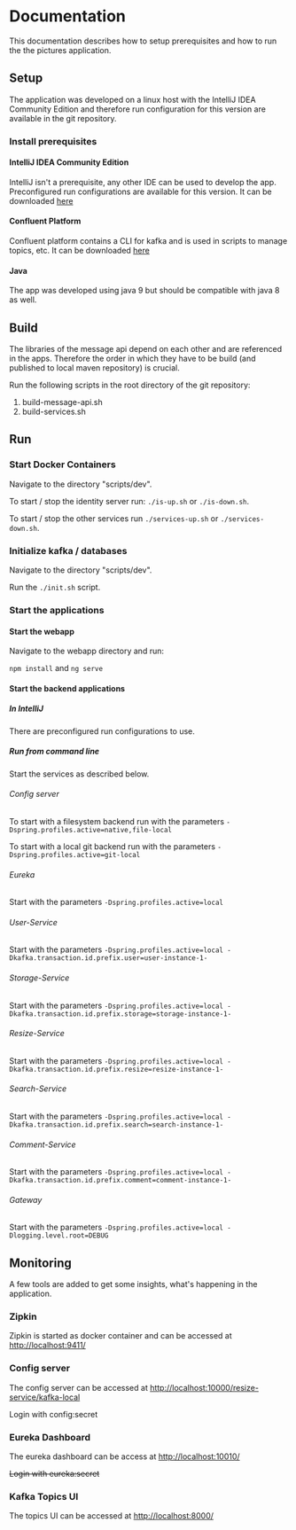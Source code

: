 # Documentation
This documentation describes how to setup prerequisites and how to run the the pictures 
application.

## Setup

The application was developed on a linux host with the IntelliJ IDEA Community Edition and therefore
run configuration for this version are available in the git repository. 

### Install prerequisites

#### IntelliJ IDEA Community Edition
IntelliJ isn't a prerequisite, any other IDE can be used to develop the app. 
Preconfigured run configurations are available for this version.
It can be downloaded [here](https://www.jetbrains.com/idea/download)

#### Confluent Platform
Confluent platform contains a CLI for kafka and is used in scripts to manage topics, etc.
It can be downloaded [here](https://docs.confluent.io/current/installation/installing_cp/rhel-centos.html)

#### Java
The app was developed using java 9 but should be compatible with java 8 as well.

## Build
The libraries of the message api depend on each other and are referenced in the apps.
Therefore the order in which they have to be build (and published to local maven repository) 
is crucial.

Run the following scripts in the root directory of the git repository:

1. build-message-api.sh
2. build-services.sh

## Run

### Start Docker Containers

Navigate to the directory "scripts/dev".

To start / stop the identity server run: `./is-up.sh` or `./is-down.sh`.

To start / stop the other services run `./services-up.sh` or `./services-down.sh`.

### Initialize kafka / databases

Navigate to the directory "scripts/dev".

Run the `./init.sh` script.

### Start the applications

#### Start the webapp
Navigate to the webapp directory and run:

`npm install` and `ng serve`

#### Start the backend applications

##### In IntelliJ

There are preconfigured run configurations to use.

##### Run from command line

Start the services as described below.

###### Config server
To start with a filesystem backend run with the parameters `-Dspring.profiles.active=native,file-local`

To start with a local git backend run with the parameters `-Dspring.profiles.active=git-local`

###### Eureka
Start with the parameters `-Dspring.profiles.active=local`

###### User-Service
Start with the parameters `-Dspring.profiles.active=local -Dkafka.transaction.id.prefix.user=user-instance-1-`

###### Storage-Service
Start with the parameters `-Dspring.profiles.active=local -Dkafka.transaction.id.prefix.storage=storage-instance-1-`

###### Resize-Service
Start with the parameters `-Dspring.profiles.active=local -Dkafka.transaction.id.prefix.resize=resize-instance-1-`

###### Search-Service
Start with the parameters `-Dspring.profiles.active=local -Dkafka.transaction.id.prefix.search=search-instance-1-`

###### Comment-Service
Start with the parameters `-Dspring.profiles.active=local -Dkafka.transaction.id.prefix.comment=comment-instance-1-`

###### Gateway
Start with the parameters `-Dspring.profiles.active=local -Dlogging.level.root=DEBUG`

## Monitoring
A few tools are added to get some insights, what's happening in the application.

### Zipkin
Zipkin is started as docker container and can be accessed at [http://localhost:9411/](http://localhost:9411/)

### Config server
The config server can be accessed at [http://localhost:10000/resize-service/kafka-local](http://localhost:10000/resize-service/kafka-local)

Login with config:secret

### Eureka Dashboard
The eureka dashboard can be access at [http://localhost:10010/](http://localhost:10010/)

~~Login with eureka:secret~~

### Kafka Topics UI
The topics UI can be accessed at [http://localhost:8000/](http://localhost:8000/)
